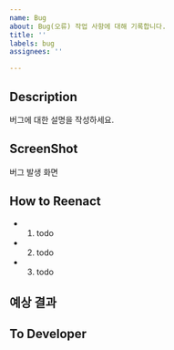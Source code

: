 ```yaml
---
name: Bug
about: Bug(오류) 작업 사항에 대해 기록합니다.
title: ''
labels: bug
assignees: ''

---
```


##  Description
버그에 대한 설명을 작성하세요.

##  ScreenShot
버그 발생 화면

## How to Reenact  
- 1. todo
- 2. todo
- 3. todo

## 예상 결과


##  To Developer

